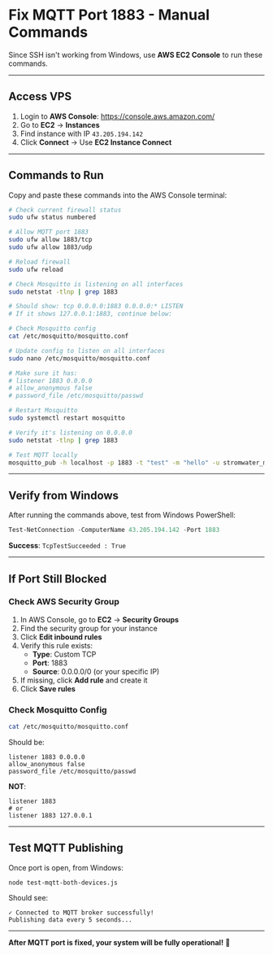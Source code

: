 # Fix MQTT Port 1883 - Manual Commands

Since SSH isn't working from Windows, use **AWS EC2 Console** to run these commands.

---

## Access VPS

1. Login to **AWS Console**: https://console.aws.amazon.com/
2. Go to **EC2** → **Instances**
3. Find instance with IP `43.205.194.142`
4. Click **Connect** → Use **EC2 Instance Connect**

---

## Commands to Run

Copy and paste these commands into the AWS Console terminal:

```bash
# Check current firewall status
sudo ufw status numbered

# Allow MQTT port 1883
sudo ufw allow 1883/tcp
sudo ufw allow 1883/udp

# Reload firewall
sudo ufw reload

# Check Mosquitto is listening on all interfaces
sudo netstat -tlnp | grep 1883

# Should show: tcp 0.0.0.0:1883 0.0.0.0:* LISTEN
# If it shows 127.0.0.1:1883, continue below:

# Check Mosquitto config
cat /etc/mosquitto/mosquitto.conf

# Update config to listen on all interfaces
sudo nano /etc/mosquitto/mosquitto.conf

# Make sure it has:
# listener 1883 0.0.0.0
# allow_anonymous false
# password_file /etc/mosquitto/passwd

# Restart Mosquitto
sudo systemctl restart mosquitto

# Verify it's listening on 0.0.0.0
sudo netstat -tlnp | grep 1883

# Test MQTT locally
mosquitto_pub -h localhost -p 1883 -t "test" -m "hello" -u stromwater_mqtt -P mqtt123 -d
```

---

## Verify from Windows

After running the commands above, test from Windows PowerShell:

```powershell
Test-NetConnection -ComputerName 43.205.194.142 -Port 1883
```

**Success**: `TcpTestSucceeded : True`

---

## If Port Still Blocked

### Check AWS Security Group

1. In AWS Console, go to **EC2** → **Security Groups**
2. Find the security group for your instance
3. Click **Edit inbound rules**
4. Verify this rule exists:
   - **Type**: Custom TCP
   - **Port**: 1883
   - **Source**: 0.0.0.0/0 (or your specific IP)
5. If missing, click **Add rule** and create it
6. Click **Save rules**

### Check Mosquitto Config

```bash
cat /etc/mosquitto/mosquitto.conf
```

Should be:
```
listener 1883 0.0.0.0
allow_anonymous false
password_file /etc/mosquitto/passwd
```

**NOT**:
```
listener 1883
# or
listener 1883 127.0.0.1
```

---

## Test MQTT Publishing

Once port is open, from Windows:

```batch
node test-mqtt-both-devices.js
```

Should see:
```
✓ Connected to MQTT broker successfully!
Publishing data every 5 seconds...
```

---

**After MQTT port is fixed, your system will be fully operational!** 🚀
